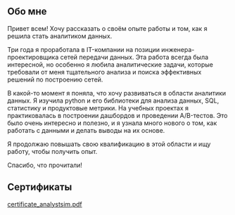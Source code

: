 ## Обо мне

Привет всем! Хочу рассказать о своём опыте работы и том, как я решила стать аналитиком данных.

Три года я проработала в IT-компании на позиции инженера-проектировщика сетей передачи данных. Эта работа всегда была интересной, но особенно я любила аналитические задачи, которые требовали от меня тщательного анализа и поиска эффективных решений по построению сетей.

В какой-то момент я поняла, что хочу развиваться в области аналитики данных. Я изучила python и его библиотеки для анализа данных, SQL, статистику и продуктовые метрики. На учебных проектах я практиковалась в построении дашбордов и проведении A/B-тестов. Это было очень интересно и полезно, и я узнала много нового о том, как работать с данными и делать выводы на их основе.

Я продолжаю повышать свою квалификацию в этой области и ищу работу, чтобы получить опыт.

Спасибо, что прочитали!


## Сертификаты

[certificate_analystsim.pdf](https://github.com/allopachuk/allopachuk/files/11213974/certificate_analystsim.pdf)
